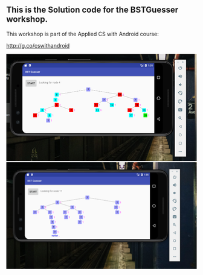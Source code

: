 This is the Solution code for the BSTGuesser workshop. 
----
This workshop is part of the Applied CS with Android course:

http://g.co/cswithandroid

![](https://github.com/SakshiSaini17092/Android-Applications/blob/master/BSTGuesser/Screenshots/bst1.png)
![](https://github.com/SakshiSaini17092/Android-Applications/blob/master/BSTGuesser/Screenshots/bst2.png)
